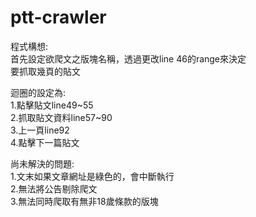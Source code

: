# ptt-crawler

程式構想:<br>
首先設定欲爬文之版塊名稱，透過更改line 46的range來決定<br>
要抓取幾頁的貼文<br>

迴圈的設定為:<br>
1.點擊貼文line49~55<br>
2.抓取貼文資料line57~90<br>
3.上一頁line92<br>
4.點擊下一篇貼文<br>

尚未解決的問題:<br>
1.文末如果文章網址是綠色的，會中斷執行<br>
2.無法將公告剔除爬文<br>
3.無法同時爬取有無非18歲條款的版塊<br>
